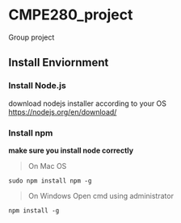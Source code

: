 # CMPE280_project
Group project
## Install Enviornment
### Install Node.js

download nodejs installer according to your OS
https://nodejs.org/en/download/

### Install npm
**make sure you install node correctly**
>On Mac OS
```
sudo npm install npm -g
```

>On Windows
Open cmd using administrator
```
npm install -g
```

